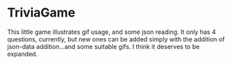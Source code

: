 # TriviaGame
This little game illustrates gif usage, and some json reading.
It only has 4 questions, currently, but new ones can be added simply with
the addition of json-data addition...and some suitable gifs.  I think it deserves to 
be expanded.